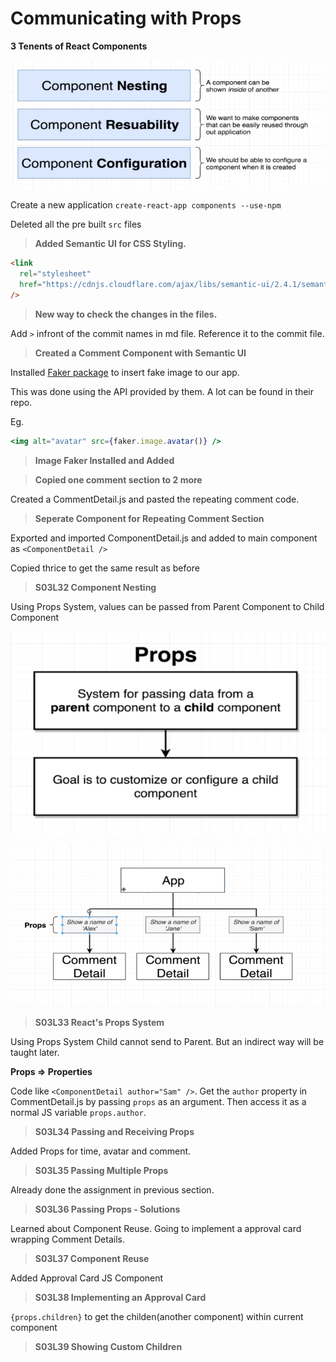 # Communicating with Props

**3 Tenents of React Components**

![3 Tenents of React Components](../assets/MRR01.PNG)

Create a new application `create-react-app components --use-npm`

Deleted all the pre built `src` files

> **Added Semantic UI for CSS Styling.**

```html
<link
  rel="stylesheet"
  href="https://cdnjs.cloudflare.com/ajax/libs/semantic-ui/2.4.1/semantic.min.css"
/>
```

> **New way to check the changes in the files.**

Add `>` infront of the commit names in md file. Reference it to the commit file.

> **Created a Comment Component with Semantic UI**

Installed [Faker package](https://github.com/marak/Faker.js/) to insert fake image to our app.

This was done using the API provided by them. A lot can be found in their repo.

Eg.

```jsx
<img alt="avatar" src={faker.image.avatar()} />
```

> **Image Faker Installed and Added**

> **Copied one comment section to 2 more**

Created a CommentDetail.js and pasted the repeating comment code.

> **Seperate Component for Repeating Comment Section**

Exported and imported ComponentDetail.js and added to main component as `<ComponentDetail />`

Copied thrice to get the same result as before

> **S03L32 Component Nesting**

Using Props System, values can be passed from Parent Component to Child Component

![3 Tenents of React Components](../assets/MRR02.PNG)

![3 Tenents of React Components](../assets/MRR03.PNG)

> **S03L33 React's Props System**

Using Props System Child cannot send to Parent. But an indirect way will be taught later.

**Props => Properties**

Code like `<ComponentDetail author="Sam" />`.
Get the `author` property in CommentDetail.js by passing `props` as an argument.
Then access it as a normal JS variable `props.author`.

> **S03L34 Passing and Receiving Props**

Added Props for time, avatar and comment.

> **S03L35 Passing Multiple Props**

Already done the assignment in previous section.

> **S03L36 Passing Props - Solutions**

Learned about Component Reuse.
Going to implement a approval card wrapping Comment Details.

> **S03L37 Component Reuse**

Added Approval Card JS Component

> **S03L38 Implementing an Approval Card**

`{props.children}` to get the childen(another component) within current component

> **S03L39 Showing Custom Children**
